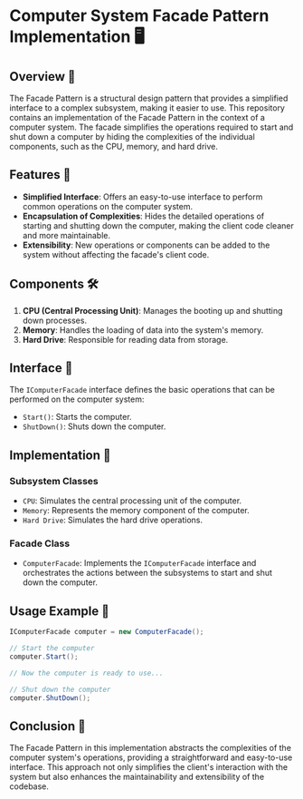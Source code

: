 # Computer System Facade Pattern Implementation 🖥️

## Overview 📜

The Facade Pattern is a structural design pattern that provides a simplified interface to a complex subsystem, making it easier to use. This repository contains an implementation of the Facade Pattern in the context of a computer system. The facade simplifies the operations required to start and shut down a computer by hiding the complexities of the individual components, such as the CPU, memory, and hard drive.

## Features 🌟

- **Simplified Interface**: Offers an easy-to-use interface to perform common operations on the computer system.
- **Encapsulation of Complexities**: Hides the detailed operations of starting and shutting down the computer, making the client code cleaner and more maintainable.
- **Extensibility**: New operations or components can be added to the system without affecting the facade's client code.

## Components 🛠️

1. **CPU (Central Processing Unit)**: Manages the booting up and shutting down processes.
2. **Memory**: Handles the loading of data into the system's memory.
3. **Hard Drive**: Responsible for reading data from storage.

## Interface 📑

The `IComputerFacade` interface defines the basic operations that can be performed on the computer system:

- `Start()`: Starts the computer.
- `ShutDown()`: Shuts down the computer.

## Implementation 🚀

### Subsystem Classes

- `CPU`: Simulates the central processing unit of the computer.
- `Memory`: Represents the memory component of the computer.
- `Hard Drive`: Simulates the hard drive operations.

### Facade Class

- `ComputerFacade`: Implements the `IComputerFacade` interface and orchestrates the actions between the subsystems to start and shut down the computer.

## Usage Example 📖

```csharp
IComputerFacade computer = new ComputerFacade();

// Start the computer
computer.Start();

// Now the computer is ready to use...

// Shut down the computer
computer.ShutDown();
```

## Conclusion 📌

The Facade Pattern in this implementation abstracts the complexities of the computer system's operations, providing a straightforward and easy-to-use interface. This approach not only simplifies the client's interaction with the system but also enhances the maintainability and extensibility of the codebase.


